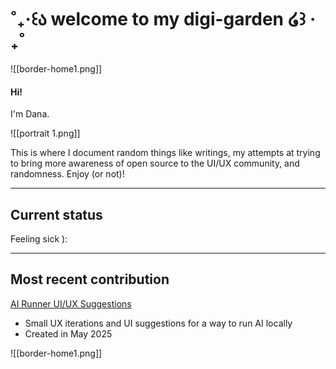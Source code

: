 # ˚₊‧꒰ა welcome to my digi-garden ໒꒱ ‧₊˚

![[border-home1.png]]
#### Hi!
I'm Dana.

![[portrait 1.png]]

This is where I document random things like writings, my attempts at trying to bring more awareness of open source to the UI/UX community, and randomness. Enjoy (or not)!

---
## Current status
Feeling sick ):

---
## Most recent contribution
[AI Runner UI/UX Suggestions](https://github.com/orgs/Capsize-Games/discussions/1677)
- Small UX iterations and UI suggestions for a way to run AI locally
- Created in May 2025

![[border-home1.png]]